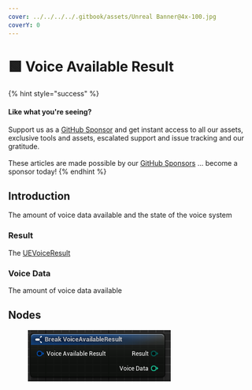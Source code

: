 ```yaml
---
cover: ../../../../.gitbook/assets/Unreal Banner@4x-100.jpg
coverY: 0
---
```


# 🟩 Voice Available Result

{% hint style="success" %}
#### Like what you're seeing?

Support us as a [GitHub Sponsor](../../../../become-a-sponsor/) and get instant access to all our assets, exclusive tools and assets, escalated support and issue tracking and our gratitude.\
\
These articles are made possible by our [GitHub Sponsors](../../../../become-a-sponsor/) ... become a sponsor today!
{% endhint %}

## Introduction

The amount of voice data available and the state of the voice system

### Result

The [UEVoiceResult](../enumerators/uevoiceresult.md)&#x20;

### Voice Data

The amount of voice data available

## Nodes

<figure><img src="../../../../.gitbook/assets/image (11) (1).png" alt=""><figcaption></figcaption></figure>
